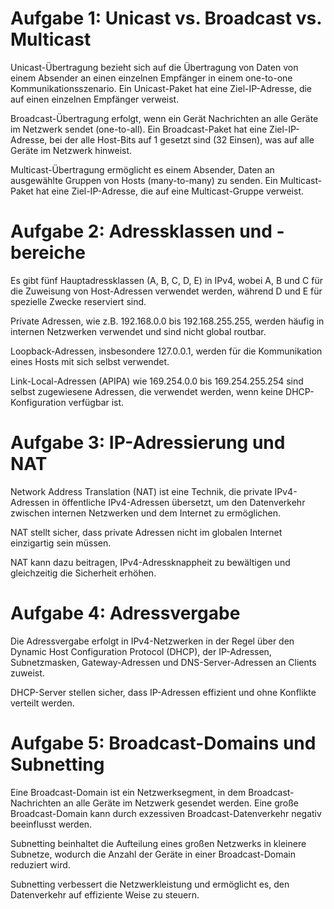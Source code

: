 
# **Aufgabe 1: Unicast vs. Broadcast vs. Multicast**

Unicast-Übertragung bezieht sich auf die Übertragung von Daten von einem Absender an einen einzelnen Empfänger in einem one-to-one Kommunikationsszenario. Ein Unicast-Paket hat eine Ziel-IP-Adresse, die auf einen einzelnen Empfänger verweist.

Broadcast-Übertragung erfolgt, wenn ein Gerät Nachrichten an alle Geräte im Netzwerk sendet (one-to-all). Ein Broadcast-Paket hat eine Ziel-IP-Adresse, bei der alle Host-Bits auf 1 gesetzt sind (32 Einsen), was auf alle Geräte im Netzwerk hinweist.

Multicast-Übertragung ermöglicht es einem Absender, Daten an ausgewählte Gruppen von Hosts (many-to-many) zu senden. Ein Multicast-Paket hat eine Ziel-IP-Adresse, die auf eine Multicast-Gruppe verweist.

# **Aufgabe 2: Adressklassen und -bereiche**

Es gibt fünf Hauptadressklassen (A, B, C, D, E) in IPv4, wobei A, B und C für die Zuweisung von Host-Adressen verwendet werden, während D und E für spezielle Zwecke reserviert sind.

Private Adressen, wie z.B. 192.168.0.0 bis 192.168.255.255, werden häufig in internen Netzwerken verwendet und sind nicht global routbar.

Loopback-Adressen, insbesondere 127.0.0.1, werden für die Kommunikation eines Hosts mit sich selbst verwendet.

Link-Local-Adressen (APIPA) wie 169.254.0.0 bis 169.254.255.254 sind selbst zugewiesene Adressen, die verwendet werden, wenn keine DHCP-Konfiguration verfügbar ist.

# **Aufgabe 3: IP-Adressierung und NAT**

Network Address Translation (NAT) ist eine Technik, die private IPv4-Adressen in öffentliche IPv4-Adressen übersetzt, um den Datenverkehr zwischen internen Netzwerken und dem Internet zu ermöglichen.

NAT stellt sicher, dass private Adressen nicht im globalen Internet einzigartig sein müssen.

NAT kann dazu beitragen, IPv4-Adressknappheit zu bewältigen und gleichzeitig die Sicherheit erhöhen.

# **Aufgabe 4: Adressvergabe**

Die Adressvergabe erfolgt in IPv4-Netzwerken in der Regel über den Dynamic Host Configuration Protocol (DHCP), der IP-Adressen, Subnetzmasken, Gateway-Adressen und DNS-Server-Adressen an Clients zuweist.

DHCP-Server stellen sicher, dass IP-Adressen effizient und ohne Konflikte verteilt werden.

# **Aufgabe 5: Broadcast-Domains und Subnetting**

Eine Broadcast-Domain ist ein Netzwerksegment, in dem Broadcast-Nachrichten an alle Geräte im Netzwerk gesendet werden. Eine große Broadcast-Domain kann durch exzessiven Broadcast-Datenverkehr negativ beeinflusst werden.

Subnetting beinhaltet die Aufteilung eines großen Netzwerks in kleinere Subnetze, wodurch die Anzahl der Geräte in einer Broadcast-Domain reduziert wird.

Subnetting verbessert die Netzwerkleistung und ermöglicht es, den Datenverkehr auf effiziente Weise zu steuern.